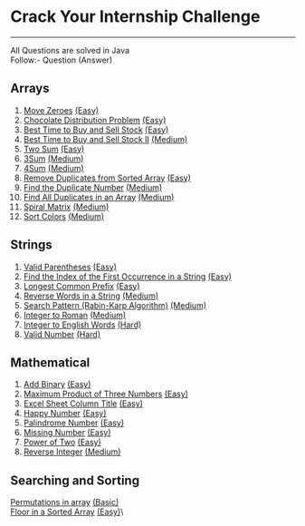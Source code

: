 # Crack Your Internship Challenge
---
All Questions are solved in Java\
Follow:- Question (Answer)

## Arrays
1. [Move Zeroes](https://leetcode.com/problems/move-zeroes/description/) [(Easy)](/Arrays/Move%20Zeroes(Easy).txt)
2. [Chocolate Distribution Problem](https://practice.geeksforgeeks.org/problems/chocolate-distribution-problem3825/1) [(Easy)](/Arrays/Chocolate%20Distribution%20Problem(Easy).txt)
3. [Best Time to Buy and Sell Stock](https://leetcode.com/problems/best-time-to-buy-and-sell-stock/) [(Easy)](/Arrays/Best%20Time%20to%20Buy%20and%20Sell%20Stock(Easy).txt)
4. [Best Time to Buy and Sell Stock II](https://leetcode.com/problems/best-time-to-buy-and-sell-stock-ii/description/) [(Medium)](/Arrays/Best%20Time%20to%20Buy%20and%20Sell%20Stock%20II(Medium).txt)
5. [Two Sum](https://leetcode.com/problems/two-sum/description/) [(Easy)](/Arrays/Two%20Sum(Easy).txt)
6. [3Sum](https://leetcode.com/problems/3sum/description/) [(Medium)](/Arrays/3Sum(Medium).txt)
7. [4Sum](https://leetcode.com/problems/4sum/description/) [(Medium)](/Arrays/4Sum(Medium).txt)
8. [Remove Duplicates from Sorted Array](https://leetcode.com/problems/remove-duplicates-from-sorted-array/description/) [(Easy)](/Arrays/Remove%20Duplicates%20from%20Sorted%20Array(Easy).txt)
9. [Find the Duplicate Number](https://leetcode.com/problems/find-the-duplicate-number/description/) [(Medium)](/Arrays/Find%20the%20Duplicate%20Number(Medium).txt)
10. [Find All Duplicates in an Array](https://leetcode.com/problems/find-the-duplicate-number/description/) [(Medium)](/Arrays/Find%20All%20Duplicates%20in%20an%20Array(Medium).txt)
11. [Spiral Matrix](https://leetcode.com/problems/spiral-matrix/description/) [(Medium)](/Arrays/Spiral%20Matrix(Medium).txt)
12. [Sort Colors](https://leetcode.com/problems/sort-colors/description/) [(Medium)](/Arrays/Sort%20Colors(Medium).txt)

## Strings
1. [Valid Parentheses](https://leetcode.com/problems/valid-parentheses/description/) [(Easy)](/Strings/Valid%20Parentheses(Easy).txt)
2. [Find the Index of the First Occurrence in a String](https://leetcode.com/problems/find-the-index-of-the-first-occurrence-in-a-string/description/) [(Easy)](/Strings/Find%20the%20Index%20of%20the%20First%20Occurrence%20in%20a%20String(Easy).txt)
3. [Longest Common Prefix](https://leetcode.com/problems/longest-common-prefix/description/) [(Easy)](/Strings/Longest%20Common%20Prefix(Easy).txt)
4. [Reverse Words in a String](https://leetcode.com/problems/reverse-words-in-a-string/description/) [(Medium)](/Strings/Reverse%20Words%20in%20a%20String(Medium).txt)
5. [Search Pattern (Rabin-Karp Algorithm)](https://practice.geeksforgeeks.org/problems/31272eef104840f7430ad9fd1d43b434a4b9596b/1) [(Medium)](/Strings/Search%20Pattern%20(Rabin-Karp%20Algorithm)(Medium).txt)
6. [Integer to Roman](https://leetcode.com/problems/integer-to-roman/description/) [(Medium)](/Strings/Integer%20to%20Roman(Medium).txt)
7. [Integer to English Words](https://leetcode.com/problems/integer-to-english-words/description/) [(Hard)](/Strings/Integer%20to%20English%20Words(Hard).txt)
8. [Valid Number](https://leetcode.com/problems/valid-number/description/) [(Hard)](/Strings/Valid%20Number(Hard).txt)

## Mathematical
1. [Add Binary](https://leetcode.com/problems/add-binary/description/) [(Easy)](/Mathematical/Add%20Binary(Easy).txt)
2. [Maximum Product of Three Numbers](https://leetcode.com/problems/maximum-product-of-three-numbers/description/) [(Easy)](/Mathematical/Maximum%20Product%20of%20Three%20Numbers(Easy).txt)
3. [Excel Sheet Column Title](https://leetcode.com/problems/excel-sheet-column-title/description/) [(Easy)](/Mathematical/Excel%20Sheet%20Column%20Title(Easy).txt)
4. [Happy Number](https://leetcode.com/problems/happy-number/description/) [(Easy)](/Mathematical/Happy%20Number(Easy).txt)
5. [Palindrome Number](https://leetcode.com/problems/palindrome-number/description/) [(Easy)](/Mathematical/Palindrome%20Number(Easy).txt)
6. [Missing Number](https://leetcode.com/problems/missing-number/description/) [(Easy)](/Mathematical/Missing%20Number(Easy).txt)
7. [Power of Two](https://leetcode.com/problems/power-of-two/description/) [(Easy)](/Mathematical/Power%20of%20Two(Easy).txt)
8. [Reverse Integer](https://leetcode.com/problems/reverse-integer/description/) [(Medium)](/Mathematical/Reverse%20Integer(Medium).txt)

## Searching and Sorting
[Permutations in array](https://practice.geeksforgeeks.org/problems/permutations-in-array1747/1) [(Basic)]()\
[Floor in a Sorted Array](https://practice.geeksforgeeks.org/problems/floor-in-a-sorted-array-1587115620/1) [(Easy)]()\